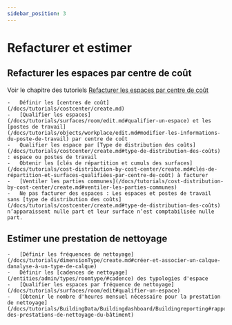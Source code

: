 ```yaml
---
sidebar_position: 3
---
```


# Refacturer et estimer

## Refacturer les espaces par centre de coût

Voir le chapitre des tutoriels [Refacturer les espaces par centre de coût](/docs/tutorials/cost-distribution-by-cost-center/create.md)

    -   Définir les [centres de coût](/docs/tutorials/costcenter/create.md)
    -   [Qualifier les espaces](/docs/tutorials/surfaces/room/edit.md#qualifier-un-espace) et les [postes de travail](/docs/tutorials/objects/workplace/edit.md#modifier-les-informations-du-poste-de-travail) par centre de coût
    -   Qualifier les espace par [Type de distribution des coûts](/docs/tutorials/costcenter/create.md#type-de-distribution-des-coûts) : espace ou postes de travail
    -   Obtenir les [clés de répartition et cumuls des surfaces](/docs/tutorials/cost-distribution-by-cost-center/create.md#clés-de-répartition-et-surfaces-qualifiées-par-centre-de-coût) à facturer
    -   [Ventiler les parties communes](/docs/tutorials/cost-distribution-by-cost-center/create.md#ventiler-les-parties-communes)
    -   Ne pas facturer des espaces : Les espaces et postes de travail sans [type de distribution des coûts](/docs/tutorials/costcenter/create.md#type-de-distribution-des-coûts) n’apparaissent nulle part et leur surface n’est comptabilisée nulle part.
      

## Estimer une prestation de nettoyage

    -   [Définir les fréquences de nettoyage](/docs/tutorials/dimensionType/create.md#créer-et-associer-un-calque-danalyse-à-un-type-de-calque)
    -   Définir les [cadences de nettoyage](/entities/admin/types/roomtype/#cadence) des typologies d'espace
    -   [Qualifier les espaces par fréquence de nettoyage](/docs/tutorials/surfaces/room/edit#qualifier-un-espace)
    -   [Obtenir le nombre d'heures mensuel nécessaire pour la prestation de nettoyage](/docs/tutorials/BuildingData/Buildingdashboard/Buildingreporting#rapport-des-prestations-de-nettoyage-du-bâtiment)
    





